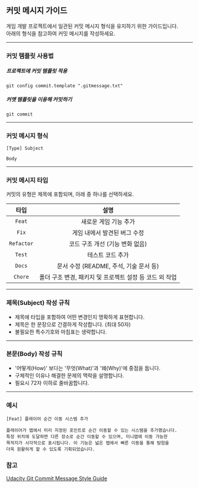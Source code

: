 ## 커밋 메시지 가이드

게임 개발 프로젝트에서 일관된 커밋 메시지 형식을 유지하기 위한 가이드입니다.  
아래의 형식을 참고하여 커밋 메시지를 작성하세요.

---

### 커밋 템플릿 사용법

##### 프로젝트에 커밋 템플릿 적용
```
git config commit.template ".gitmessage.txt"
```

##### 커멧 템플릿을 이용해 커밋하기
```
git commit
```

---

### 커밋 메시지 형식

```
[Type] Subject

Body
```

---

### 커밋 메시지 타입

커밋의 유형은 제목에 포함되며, 아래 중 하나를 선택하세요.

| 타입        | 설명                                                  |
| :---------: | :---------------------------------------------------: |
| `Feat`      | 새로운 게임 기능 추가                                   |
| `Fix`       | 게임 내에서 발견된 버그 수정                            |
| `Refactor`  | 코드 구조 개선 (기능 변화 없음)                         |
| `Test`      | 테스트 코드 추가                                       |
| `Docs`      | 문서 수정 (README, 주석, 기술 문서 등)                  |
| `Chore`     | 폴더 구조 변경, 패키지 및 프로젝트 설정 등 코드 외 작업   |

---

### 제목(Subject) 작성 규칙

- 제목에 타입을 포함하여 어떤 변경인지 명확하게 표현합니다.
- 제목은 한 문장으로 간결하게 작성합니다. (최대 50자)
- 불필요한 특수기호와 마침표는 생략합니다.

---

### 본문(Body) 작성 규칙

- '어떻게(How)' 보다는 '무엇(What)'과 '왜(Why)'에 중점을 둡니다.
- 구체적인 이유나 해결한 문제의 맥락을 설명합니다.
- 필요시 72자 이하로 줄바꿈합니다.

---

### 예시

```
[Feat] 플레이어 순간 이동 시스템 추가

플레이어가 맵에서 미리 지정된 포인트로 순간 이동할 수 있는 시스템을 추가했습니다. 
특정 위치에 도달하면 다른 장소로 순간 이동할 수 있으며, 미니맵에 이동 가능한 
목적지가 시각적으로 표시됩니다. 이 기능은 넓은 맵에서 빠른 이동을 통해 탐험을 
더욱 원활하게 할 수 있도록 기획되었습니다.
```

### 참고

[Udacity Git Commit Message Style Guide](https://udacity.github.io/git-styleguide/)

